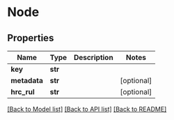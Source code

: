 # Node

## Properties
Name | Type | Description | Notes
------------ | ------------- | ------------- | -------------
**key** | **str** |  | 
**metadata** | **str** |  | [optional] 
**hrc_rul** | **str** |  | [optional] 

[[Back to Model list]](../README.md#documentation-for-models) [[Back to API list]](../README.md#documentation-for-api-endpoints) [[Back to README]](../README.md)


